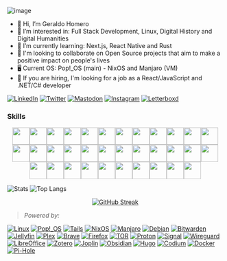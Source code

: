 ![image](https://user-images.githubusercontent.com/70844369/214718557-cfae56a9-07f7-4cd3-8464-1e379acccfd5.png)

- 👋 Hi, I’m Geraldo Homero
- 👀 I’m interested in: Full Stack Development, Linux, Digital History and Digital Humanities
- 🌱 I’m currently learning: Next.js, React Native and Rust
- 💞️ I'm looking to collaborate on Open Source projects that aim to make a positive impact on people's lives
- 🖥️ Current OS: Pop!_OS (main) - NixOS and Manjaro (VM)
- 👤 If you are hiring, I'm looking for a job as a React/JavaScript and .NET/C# developer

[![LinkedIn](https://img.shields.io/badge/LinkedIn-%230077B5.svg?style=for-the-badge&logo=linkedin&logoColor=white)](https://linkedin.com/in/geraldohomero/)
[![Twitter](https://img.shields.io/badge/Twitter-%232c2c2c.svg?style=for-the-badge&logo=x&logoColor=white)](https://twitter.com/geraldohomero)
[![Mastodon](https://img.shields.io/badge/-Mastodon-%232B90D9?style=for-the-badge&logo=mastodon&logoColor=white)](https://mastodon.social/@geraldohomero)
[![Instagram](https://img.shields.io/badge/Instagram-%23E4405F.svg?style=for-the-badge&logo=Instagram&logoColor=white)](https://instagram.com/geraldohomero)
[![Letterboxd](https://img.shields.io/badge/Letterboxd-%23000000.svg?style=for-the-badge&logo=letterboxd&logoColor=white)](https://letterboxd.com/geraldohomero/)

### Skills

<div style="display: flex; flex-wrap: wrap; justify-content: center; align-items: center;">
  <a href="https://code.visualstudio.com/" target="_blank"><img src="https://cdn.jsdelivr.net/gh/devicons/devicon/icons/vscode/vscode-original.svg" width="40" height="40"/></a>
  <a href="https://visualstudio.microsoft.com/" target="_blank"><img src="https://cdn.jsdelivr.net/gh/devicons/devicon/icons/visualstudio/visualstudio-plain.svg" width="40" height="40"/></a>
  <a href="https://www.jetbrains.com/rider/" target="_blank"><img src="https://cdn.jsdelivr.net/gh/devicons/devicon@latest/icons/rider/rider-original.svg" width="40" height="40"/></a>
  <a href="https://neovim.io/" target="_blank"><img src="https://cdn.jsdelivr.net/gh/devicons/devicon@latest/icons/neovim/neovim-original.svg" width="40" height="40"/></a>
  <a href="https://www.linux.org/" target="_blank"><img src="https://cdn.jsdelivr.net/gh/devicons/devicon/icons/linux/linux-original.svg" width="40" height="40"/></a>
  <a href="https://www.debian.org/" target="_blank"><img src="https://cdn.jsdelivr.net/gh/devicons/devicon/icons/debian/debian-original.svg" width="40" height="40"/></a>
  <a href="https://nixos.org/" target="_blank"><img src="https://cdn.jsdelivr.net/gh/devicons/devicon/icons/nixos/nixos-original.svg" width="40" height="40"/></a>
  <a href="https://ubuntu.com/" target="_blank"><img src="https://cdn.jsdelivr.net/gh/devicons/devicon@latest/icons/ubuntu/ubuntu-original.svg" width="40" height="40"/></a>
  <a href="https://archlinux.org/" target="_blank"><img src="https://cdn.jsdelivr.net/gh/devicons/devicon@latest/icons/archlinux/archlinux-original.svg" width="40" height="40"/></a>
  <a href="https://www.gnu.org/software/bash/" target="_blank"><img src="https://cdn.jsdelivr.net/gh/devicons/devicon/icons/bash/bash-original.svg" width="40" height="40"/></a>
  <a href="https://www.docker.com/" target="_blank"><img src="https://cdn.jsdelivr.net/gh/devicons/devicon/icons/docker/docker-original.svg" width="40" height="40"/></a>
  <a href="https://git-scm.com/" target="_blank"><img src="https://cdn.jsdelivr.net/gh/devicons/devicon/icons/git/git-original.svg" width="40" height="40"/></a>
  <a href="https://github.com/" target="_blank"><img src="https://img.icons8.com/glyph-neue/64/FFFFFF/github.png" width="40" height="40"/></a>
  <a href="https://www.ecma-international.org/" target= "_blank"><img src= "https://cdn.jsdelivr.net/gh/devicons/devicon/icons/javascript/javascript-original.svg" width= "40" height= "40"/></a>
  <a href="https://nodejs.org/"  target= "_blank"><img src="https://cdn.jsdelivr.net/gh/devicons/devicon/icons/nodejs/nodejs-original.svg" width= "40" height= "40"/></a>
  <a href="https://reactjs.org/" target= "_blank"><img src= "https://cdn.jsdelivr.net/gh/devicons/devicon/icons/react/react-original.svg" width= "40" height= "40"/></a>
  <a href="https://expo.dev" target="_blank"><img src="https://github.com/expo.png" width="40" height="40"/></a>
  <a href="https://docs.microsoft.com/en-us/dotnet/csharp/" target= "_blank"><img src= "https://cdn.jsdelivr.net/gh/devicons/devicon/icons/csharp/csharp-original.svg" width= "40" height= "40"/></a>
  <a href="https://dotnet.microsoft.com/download/dotnet-core/" target= "_blank"><img src= "https://cdn.jsdelivr.net/gh/devicons/devicon/icons/dotnetcore/dotnetcore-original.svg" width= "40" height= "40"/></a>
  <a href="https://dotnet.microsoft.com/" target= "_blank"><img src= "https://cdn.jsdelivr.net/gh/devicons/devicon/icons/dot-net/dot-net-plain-wordmark.svg" width= "40" height= "40"/></a>
  <a href="https://html.spec.whatwg.org/" target="_blank"><img src="https://cdn.jsdelivr.net/gh/devicons/devicon/icons/html5/html5-original.svg" width="40" height="40"/></a>
  <a href="https://www.w3.org/Style/CSS/" target="_blank"><img src="https://cdn.jsdelivr.net/gh/devicons/devicon/icons/css3/css3-original.svg"  width="40" height="40"/></a>
  <a href="https://sass-lang.com/" target="_blank"><img src="https://cdn.jsdelivr.net/gh/devicons/devicon/icons/sass/sass-original.svg" width="40" height="40"/></a>
  <a href="https://tailwindcss.com/" target="_blank"><img src="https://cdn.jsdelivr.net/gh/devicons/devicon@latest/icons/tailwindcss/tailwindcss-original.svg" width= "40" height= "40"/></a>
  <a href="https://getbootstrap.com/" target= "_blank"><img src= "https://cdn.jsdelivr.net/gh/devicons/devicon/icons/bootstrap/bootstrap-original.svg" width= "40" height= "40"/></a>
  <a href="https://insomnia.rest/" target= "_blank"><img src="https://cdn.jsdelivr.net/gh/devicons/devicon@latest/icons/insomnia/insomnia-original.svg" width= "40" height= "40"/></a>
  <a href="https://www.mysql.com/" target= "_blank"><img src="https://cdn.jsdelivr.net/gh/devicons/devicon@latest/icons/mysql/mysql-original-wordmark.svg" width= "40" height= "40"/></a>
  <a href="https://www.microsoft.com/sqlserver/" target= "_blank"><img src="https://cdn.jsdelivr.net/gh/devicons/devicon@latest/icons/microsoftsqlserver/microsoftsqlserver-original.svg" width= "40" height= "40"/></a>
  <a href="https://www.mongodb.com/" target= "_blank"><img src="https://cdn.jsdelivr.net/gh/devicons/devicon@latest/icons/mongodb/mongodb-original-wordmark.svg" width= "40" height= "40"/></a>
  <a href="https://www.sqlite.org/index.html" target= "_blank"> <img src="https://cdn.jsdelivr.net/gh/devicons/devicon@latest/icons/sqlite/sqlite-original.svg" width= "40" height= "40"/></a>
  <a href="https://azure.microsoft.com/en-us/" target= "_blank"><img src= "https://cdn.jsdelivr.net/gh/devicons/devicon/icons/azure/azure-original.svg" width= "40" height= "40"/></a>
  <a href="https://gohugo.io/" target="_blank"><img src="https://cdn.jsdelivr.net/gh/devicons/devicon/icons/hugo/hugo-original.svg" width="40" height="40"/></a>
  <a href="https://www.gimp.org/" target="_blank"><img src="https://cdn.jsdelivr.net/gh/devicons/devicon/icons/gimp/gimp-original.svg" width="40" height="40"/></a>
  <a href="https://www.figma.com/" target="_blank"><img src="https://cdn.jsdelivr.net/gh/devicons/devicon/icons/figma/figma-original.svg" width="40" height="40"/></a>
</div>

![Stats](https://github-readme-stats.vercel.app/api?username=geraldohomero&show_icons=true&theme=transparent&bg_color=00000000&hide_border=true)
![Top Langs](https://github-readme-stats.vercel.app/api/top-langs/?username=geraldohomero&layout=compact&theme=transparent&bg_color=00000000&langs_count=8&hide_border=true&hide=markdown&exclude_repo=geraldohomero.github.io&)
<p align="center">
  <a href="https://git.io/streak-stats">
    <img src="https://streak-stats.demolab.com?user=geraldohomero&theme=transparent&hide_border=true&mode=weekly" alt="GitHub Streak" />
  </a>
</p>

>*Powered by:*

[![Linux](https://img.shields.io/badge/Linux-FCC624?style=for-the-badge&logo=linux&logoColor=black)](https://linux.org/)
[![Pop!\_OS](https://img.shields.io/badge/pop!\_os-48B9C7?style=for-the-badge&logo=popos&logoColor=white)](https://pop.system76.com/)
[![Tails](https://img.shields.io/badge/Tails%20-56347C?&style=for-the-badge&logo=tails&logoColor=white)](https://tails.boum.org/)
[![NixOS](https://img.shields.io/badge/nixos-5277C3.svg?style=for-the-badge&logo=nixos&logoColor=white)](https://nixos.org/)
[![Manjaro](https://img.shields.io/badge/Manjaro-35BF5C?style=for-the-badge&logo=Manjaro&logoColor=white)](https://manjaro.org/)
[![Debian](https://img.shields.io/badge/Debian-D70A53?style=for-the-badge&logo=debian&logoColor=white)](https://debian.org/)
[![Bitwarden](https://img.shields.io/badge/bitwarden-%23175DDC.svg?style=for-the-badge&logo=bitwarden&logoColor=white)](https://bitwarden.com/)
[![Jellyfin](https://img.shields.io/badge/jellyfin-%23000B25.svg?style=for-the-badge&logo=Jellyfin&logoColor=00A4DC)](https://jellyfin.org/)
[![Plex](https://img.shields.io/badge/plex-%23E5A00D.svg?style=for-the-badge&logo=plex&logoColor=white)](https://www.plex.tv/)
[![Brave](https://img.shields.io/badge/Brave-FB542B?style=for-the-badge&logo=Brave&logoColor=white)](https://brave.com/)
[![Firefox](https://img.shields.io/badge/Firefox-FF7139?style=for-the-badge&logo=Firefox-Browser&logoColor=white)](https://www.mozilla.org/)
[![TOR](https://img.shields.io/badge/tor-%237E4798.svg?style=for-the-badge&logo=tor-project&logoColor=white)](https://www.torproject.org/)
[![Proton](https://img.shields.io/badge/Proton-6D4AFF.svg?style=for-the-badge&logo=proton&logoColor=white)](https://proton.me/)
[![Signal](https://img.shields.io/badge/Signal-%23039BE5.svg?style=for-the-badge&logo=Signal&logoColor=white)](https://signal.org/)
[![Wireguard](https://img.shields.io/badge/wireguard-%2388171A.svg?style=for-the-badge&logo=wireguard&logoColor=white)](https://www.wireguard.com/)
[![LibreOffice](https://img.shields.io/badge/LibreOffice-%2318A303?style=for-the-badge&logo=LibreOffice&logoColor=white)](https://libreoffice.org/)
[![Zotero](https://img.shields.io/badge/zotero-CC2936.svg?style=for-the-badge&logo=zotero&logoColor=white)](https://zotero.org/)
[![Joplin](https://img.shields.io/badge/joplin-1071D3.svg?style=for-the-badge&logo=joplin&logoColor=white)](https://joplinapp.org/)
[![Obsidian](https://img.shields.io/badge/Obsidian-%23483699.svg?style=for-the-badge&logo=obsidian&logoColor=white)](https://obsidian.md/)
[![Hugo](https://img.shields.io/badge/Hugo-black.svg?style=for-the-badge&logo=Hugo)](https://gohugo.io/)
[![Codium](https://img.shields.io/badge/VSCodium-2F80ED.svg?style=for-the-badge&logo=vscodium&logoColor=white)](https://vscodium.com/)
[![Docker](https://img.shields.io/badge/docker-%230db7ed.svg?style=for-the-badge&logo=docker&logoColor=white)](https://www.docker.com/)
[![Pi-Hole](https://img.shields.io/badge/pihole-%2396060C.svg?style=for-the-badge&logo=pi-hole&logoColor=white)](https://pi-hole.net/)
